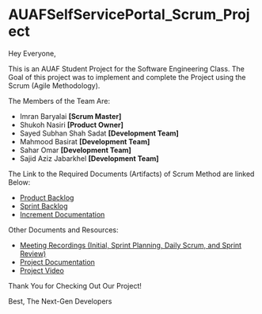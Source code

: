 # AUAFSelfServicePortal_Scrum_Project

Hey Everyone,

This is an AUAF Student Project for the Software Engineering Class. The Goal of this project was to implement and complete the Project using the Scrum (Agile Methodology).

<p>The Members of the Team Are:</p>
<ul>
  <li>Imran Baryalai  <strong> [Scrum Master] </strong> </li>
  <li>Shukoh Nasiri  <strong> [Product Owner] </strong> </li>
  <li>Sayed Subhan Shah Sadat  <strong> [Development Team] </strong> </li>
  <li>Mahmood Basirat  <strong> [Development Team] </strong> </li>
  <li>Sahar Omar  <strong> [Development Team] </strong> </li>
  <li>Sajid Aziz Jabarkhel  <strong> [Development Team] </strong> </li>
</ul>

The Link to the Required Documents (Artifacts) of Scrum Method are linked Below:

<ul>
  <li><a href="https://docs.google.com/document/d/1I_xPwWJl5XaKoO2ti2TO_6tmPje8t3BebKyX2Siiuqs/edit?usp=sharing"> Product Backlog </a> </li>
  <li><a href="https://docs.google.com/document/d/1EYDv_w52j9ipeOKmKYRGGV7cKlRpTbX4khuiBM8FoUY/edit?usp=sharing"> Sprint Backlog </a></li>
  <li><a href="#"> Increment Documentation </a> </li>
</ul>

Other Documents and Resources:
<ul>
  <li><a href="https://drive.google.com/drive/folders/1RKHytm3FFi_INrJfcUjy4wW40Wza0ePA?usp=sharing"> Meeting Recordings (Initial, Sprint Planning, Daily Scrum, and Sprint Review) </a> </li>
  <li><a href="#"> Project Documentation </a></li>
  <li><a href="#"> Project Video </a> </li>
</ul>

Thank You for Checking Out Our Project!

Best,
The Next-Gen Developers
